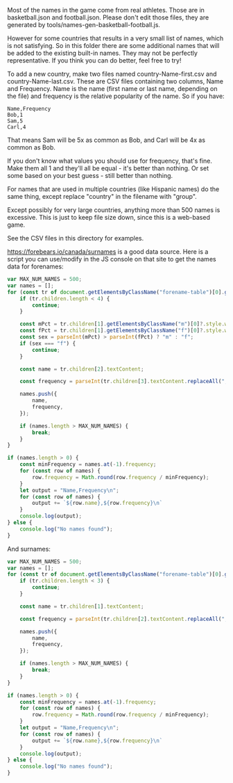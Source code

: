 Most of the names in the game come from real athletes. Those are in basketball.json and football.json. Please don't edit those files, they are generated by tools/names-gen-basketball-football.js.

However for some countries that results in a very small list of names, which is not satisfying. So in this folder there are some additional names that will be added to the existing built-in names. They may not be perfectly representative. If you think you can do better, feel free to try!

To add a new country, make two files named country-Name-first.csv and country-Name-last.csv. These are CSV files containing two columns, Name and Frequency. Name is the name (first name or last name, depending on the file) and frequency is the relative popularity of the name. So if you have:

    Name,Frequency
    Bob,1
    Sam,5
    Carl,4

That means Sam will be 5x as common as Bob, and Carl will be 4x as common as Bob.

If you don't know what values you should use for frequency, that's fine. Make them all 1 and they'll all be equal - it's better than nothing. Or set some based on your best guess - still better than nothing.

For names that are used in multiple countries (like Hispanic names) do the same thing, except replace "country" in the filename with "group".

Except possibly for very large countries, anything more than 500 names is excessive. This is just to keep file size down, since this is a web-based game.

See the CSV files in this directory for examples.

https://forebears.io/canada/surnames is a good data source. Here is a script you can use/modify in the JS console on that site to get the names data for forenames:

```js
var MAX_NUM_NAMES = 500;
var names = [];
for (const tr of document.getElementsByClassName("forename-table")[0].getElementsByTagName("tr")) {
	if (tr.children.length < 4) {
		continue;
	}

	const mPct = tr.children[1].getElementsByClassName("m")[0]?.style.width ?? 0;
	const fPct = tr.children[1].getElementsByClassName("f")[0]?.style.width ?? 0;
	const sex = parseInt(mPct) > parseInt(fPct) ? "m" : "f";
	if (sex === "f") {
		continue;
	}

	const name = tr.children[2].textContent;

	const frequency = parseInt(tr.children[3].textContent.replaceAll(",", ""));

    names.push({
		name,
		frequency,
	});

	if (names.length > MAX_NUM_NAMES) {
		break;
	}
}

if (names.length > 0) {
	const minFrequency = names.at(-1).frequency;
	for (const row of names) {
		row.frequency = Math.round(row.frequency / minFrequency);
	}
	let output = "Name,Frequency\n";
	for (const row of names) {
		output += `${row.name},${row.frequency}\n`
	}
	console.log(output);
} else {
	console.log("No names found");
}
```

And surnames:

```js
var MAX_NUM_NAMES = 500;
var names = [];
for (const tr of document.getElementsByClassName("forename-table")[0].getElementsByTagName("tr")) {
	if (tr.children.length < 3) {
		continue;
	}

	const name = tr.children[1].textContent;

	const frequency = parseInt(tr.children[2].textContent.replaceAll(",", ""));

    names.push({
		name,
		frequency,
	});

	if (names.length > MAX_NUM_NAMES) {
		break;
	}
}

if (names.length > 0) {
	const minFrequency = names.at(-1).frequency;
	for (const row of names) {
		row.frequency = Math.round(row.frequency / minFrequency);
	}
	let output = "Name,Frequency\n";
	for (const row of names) {
		output += `${row.name},${row.frequency}\n`
	}
	console.log(output);
} else {
	console.log("No names found");
}
```
